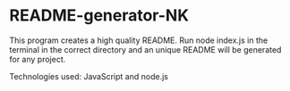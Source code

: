 # README-generator-NK

This program creates a high quality README. Run node index.js in the terminal in the correct directory and an unique README will be generated for any project.

Technologies used:
JavaScript and node.js